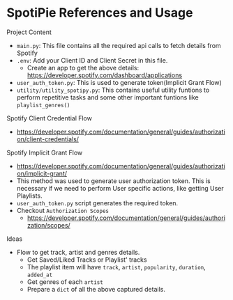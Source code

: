 # SpotiPie References and Usage
Project Content
- `main.py`: This file contains all the required api calls to fetch details from Spotify
- `.env`: Add your Client ID and Client Secret in this file.
    - Create an app to get the above details: https://developer.spotify.com/dashboard/applications
- `user_auth_token.py`: This is used to generate token(Implicit Grant Flow)
- `utility/utility_spotipy.py`: This contains useful utility funtions to perform repetitive tasks and some other important funtions like `playlist_genres()`

Spotify Client Credential Flow
- https://developer.spotify.com/documentation/general/guides/authorization/client-credentials/

Spotify Implicit Grant Flow
- https://developer.spotify.com/documentation/general/guides/authorization/implicit-grant/
- This method was used to generate user authorization token. This is necessary if we need to perform User specific actions, like getting User Playlists.
- `user_auth_token.py` script generates the required token.
- Checkout `Authorization Scopes`
    - https://developer.spotify.com/documentation/general/guides/authorization/scopes/

Ideas
- Flow to get track, artist and genres details.
    - Get Saved/Liked Tracks or Playlist' tracks
    - The playlist item will have `track`, `artist`, `popularity`, `duration`, `added_at`
    - Get genres of each `artist`
    - Prepare a `dict` of all the above captured details.